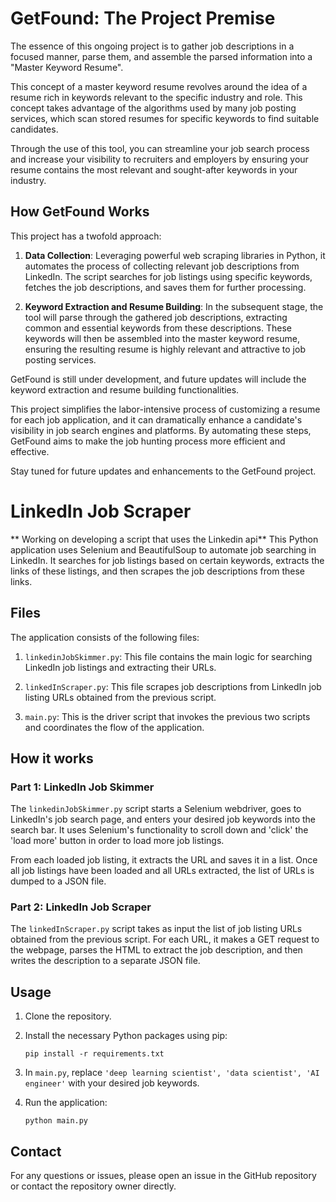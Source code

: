 # GetFound: The Project Premise

The essence of this ongoing project is to gather job descriptions in a focused manner, parse them, and assemble the parsed information into a "Master Keyword Resume". 

This concept of a master keyword resume revolves around the idea of a resume rich in keywords relevant to the specific industry and role. This concept takes advantage of the algorithms used by many job posting services, which scan stored resumes for specific keywords to find suitable candidates. 

Through the use of this tool, you can streamline your job search process and increase your visibility to recruiters and employers by ensuring your resume contains the most relevant and sought-after keywords in your industry.

## How GetFound Works

This project has a twofold approach:

1. **Data Collection**: Leveraging powerful web scraping libraries in Python, it automates the process of collecting relevant job descriptions from LinkedIn. The script searches for job listings using specific keywords, fetches the job descriptions, and saves them for further processing.

2. **Keyword Extraction and Resume Building**: In the subsequent stage, the tool will parse through the gathered job descriptions, extracting common and essential keywords from these descriptions. These keywords will then be assembled into the master keyword resume, ensuring the resulting resume is highly relevant and attractive to job posting services.

GetFound is still under development, and future updates will include the keyword extraction and resume building functionalities. 

This project simplifies the labor-intensive process of customizing a resume for each job application, and it can dramatically enhance a candidate's visibility in job search engines and platforms. By automating these steps, GetFound aims to make the job hunting process more efficient and effective. 

Stay tuned for future updates and enhancements to the GetFound project.



# LinkedIn Job Scraper
** Working on developing a script that uses the Linkedin api**
This Python application uses Selenium and BeautifulSoup to automate job searching in LinkedIn. It searches for job listings based on certain keywords, extracts the links of these listings, and then scrapes the job descriptions from these links.

## Files
The application consists of the following files:

1. `linkedinJobSkimmer.py`: This file contains the main logic for searching LinkedIn job listings and extracting their URLs.

2. `linkedInScraper.py`: This file scrapes job descriptions from LinkedIn job listing URLs obtained from the previous script.

3. `main.py`: This is the driver script that invokes the previous two scripts and coordinates the flow of the application.

## How it works

### Part 1: LinkedIn Job Skimmer

The `linkedinJobSkimmer.py` script starts a Selenium webdriver, goes to LinkedIn's job search page, and enters your desired job keywords into the search bar. It uses Selenium's functionality to scroll down and 'click' the 'load more' button in order to load more job listings. 

From each loaded job listing, it extracts the URL and saves it in a list. Once all job listings have been loaded and all URLs extracted, the list of URLs is dumped to a JSON file.

### Part 2: LinkedIn Job Scraper

The `linkedInScraper.py` script takes as input the list of job listing URLs obtained from the previous script. For each URL, it makes a GET request to the webpage, parses the HTML to extract the job description, and then writes the description to a separate JSON file.

## Usage

1. Clone the repository.

2. Install the necessary Python packages using pip:

    ```
    pip install -r requirements.txt
    ```

3. In `main.py`, replace `'deep learning scientist', 'data scientist', 'AI engineer'` with your desired job keywords.

4. Run the application:

    ```
    python main.py
    ```

## Contact
For any questions or issues, please open an issue in the GitHub repository or contact the repository owner directly.